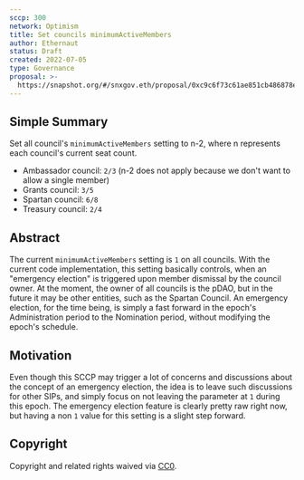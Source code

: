 ```yaml
---
sccp: 300
network: Optimism
title: Set councils minimumActiveMembers
author: Ethernaut
status: Draft
created: 2022-07-05
type: Governance
proposal: >-
  https://snapshot.org/#/snxgov.eth/proposal/0xc9c6f73c61ae851cb486878ed9beca16a5e7e7e0c36d6de30d41c87beacff14d
---
```


## Simple Summary

<!--"If you can't explain it simply, you don't understand it well enough." Provide a simplified and layman-accessible explanation of the SCCP.-->

Set all council's `minimumActiveMembers` setting to n-2, where n represents each council's current seat count.
* Ambassador council: `2/3` (n-2 does not apply because we don't want to allow a single member)
* Grants council: `3/5`
* Spartan council: `6/8`
* Treasury council: `2/4`

## Abstract

<!--A short (~200 word) description of the variable change proposed.-->

The current `minimumActiveMembers` setting is `1` on all councils. With the current code implementation, this setting basically controls, when an "emergency election" is triggered upon member dismissal by the council owner. At the moment, the owner of all councils is the pDAO, but in the future it may be other entities, such as the Spartan Council. An emergency election, for the time being, is simply a fast forward in the epoch's Administration period to the Nomination period, without modifying the epoch's schedule.

## Motivation

<!--The motivation is critical for SCCPs that want to update variables within Synthetix. It should clearly explain why the existing variable is not incentive aligned. SCCP submissions without sufficient motivation may be rejected outright.-->

Even though this SCCP may trigger a lot of concerns and discussions about the concept of an emergency election, the idea is to leave such discussions for other SIPs, and simply focus on not leaving the parameter at `1` during this epoch. The emergency election feature is clearly pretty raw right now, but having a non `1` value for this setting is a slight step forward.

## Copyright

Copyright and related rights waived via [CC0](https://creativecommons.org/publicdomain/zero/1.0/).
